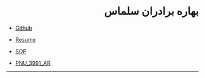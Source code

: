 <h1 dir=rtl>
بهاره برادران سلماس
 </h1>

- [Github](https://github.com/BaharbSalmas/)

- [Resume](https://baharbsalmas.github.io/)

- [SOP](https://baharbsalmas.github.io/SOP/)

- [PNU_3991_AR](https://github.com/BaharbSalmas/PNU_3991_AR)
------------------
